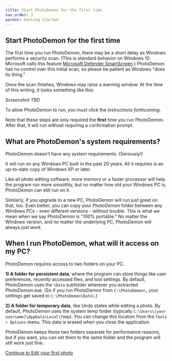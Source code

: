 ```yaml
---
title: Start PhotoDemon for the first time
nav_order: 3
parent: Getting started
---
```


## Start PhotoDemon for the first time

The first time you run PhotoDemon, there may be a short delay as Windows performs a security scan.  (This is standard behavior on Windows 10.  Microsoft calls this feature [Microsoft Defender SmartScreen](https://docs.microsoft.com/en-us/windows/security/threat-protection/microsoft-defender-smartscreen/microsoft-defender-smartscreen-overview).)  PhotoDemon has no control over this initial scan, so please be patient as Windows "does its thing."

Once the scan finishes, Windows may raise a warning window.  At the time of this writing, it looks something like this:

*Screenshot TBD*

To allow PhotoDemon to run, you must click the *instructions forthcoming*.

Note that these steps are only required the **first** time you run PhotoDemon.  After that, it will run without requiring a confirmation prompt.

## What are PhotoDemon's system requirements?

PhotoDemon doesn't have any system requirements.  (Seriously!)

It will run on any Windows PC built in the past 20 years.  All it requires is an up-to-date copy of Windows XP or later.

Like all photo editing software, more memory or a faster processor will help the program run more smoothly, but no matter how old your Windows PC is, PhotoDemon can still run on it.

Similarly, if you upgrade to a new PC, PhotoDemon will run just great on that, too.  Even better, you can copy your PhotoDemon folder between any Windows PCs - even different versions - without trouble.  This is what we mean when we say PhotoDemon is "100% portable."  No matter the Windows version, and no matter the underlying PC, PhotoDemon will always *just work.*

## When I run PhotoDemon, what will it access on my PC?

PhotoDemon requires access to two folders on your PC.

**1) A folder for persistent data**, where the program can store things like user preferences, recently accessed files, and tool settings.  By default, PhotoDemon uses the `\Data` subfolder wherever you extracted PhotoDemon.exe.  (So if you run PhotoDemon from `C:\PhotoDemon\`, your settings get saved to `C:\PhotoDemon\Data\`.)

**2) A folder for temporary data**, like Undo states while editing a photo.  By default, PhotoDemon uses the system temp folder (typically `C:\Users\[your username]\AppData\Local\Temp`).  You can change this location from the `Tools > Options` menu.  This data is erased when you close the application.

PhotoDemon keeps these two folders separate for performance reasons, but if you want, you can set them to the same folder and the program will still work just fine.

[Continue to Edit your first photo](./)
